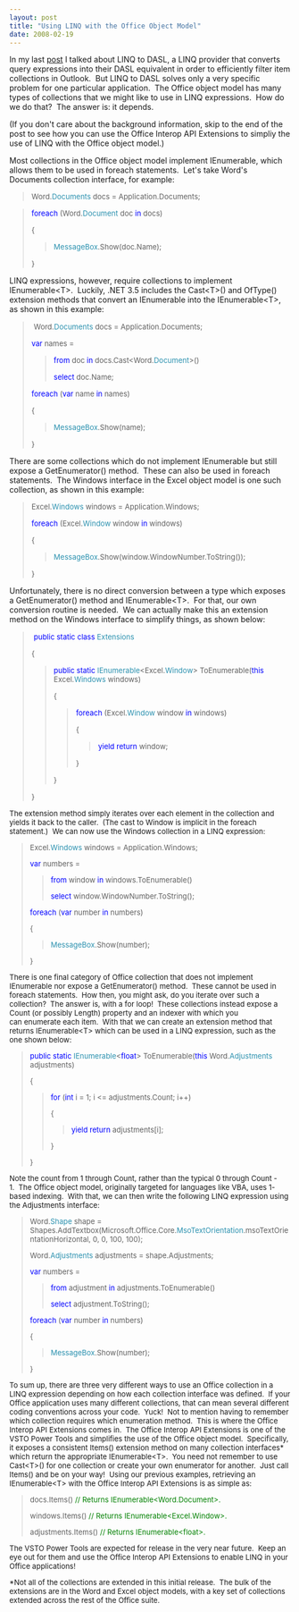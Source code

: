 ```yaml
---
layout: post
title: "Using LINQ with the Office Object Model"
date: 2008-02-19
---
```

<P>In my last <A href="{% post_url 2008-02-18-query-your-outlook-inbox-with-linq-to-dasl %}">post</A> I talked about LINQ to DASL, a LINQ provider that converts query expressions&nbsp;into their DASL equivalent in order to efficiently filter item collections&nbsp;in Outlook.&nbsp; But LINQ to DASL solves only a very specific problem for one particular application.&nbsp; The Office object model has many types of collections that we might like to use in LINQ expressions.&nbsp; How do we do that?&nbsp; The answer is: it depends.&nbsp; </P>
<P>(If you don't care about the background information, skip to the end of the post to see how&nbsp;you can&nbsp;use the Office Interop API Extensions to simpliy the use of LINQ with the Office object model.)</P>
<P>Most&nbsp;collections in the Office object model implement IEnumerable, which allows them to be used in foreach statements.&nbsp; Let's take Word's Documents collection interface, for example: </P>
<BLOCKQUOTE>
<P><FONT size=2>Word.</FONT><FONT color=#2b91af size=2>Documents</FONT><FONT size=2> docs = Application.Documents;</P></BLOCKQUOTE>
<BLOCKQUOTE>
<P></FONT><FONT color=#0000ff size=2>foreach</FONT><FONT size=2> (Word.</FONT><FONT color=#2b91af size=2>Document</FONT><FONT size=2> doc </FONT><FONT color=#0000ff size=2>in</FONT><FONT size=2> docs)</P>
<P>{</P>
<BLOCKQUOTE>
<P></FONT><FONT color=#2b91af size=2>MessageBox</FONT><FONT size=2>.Show(doc.Name);</P></BLOCKQUOTE>
<P>}</FONT></P></BLOCKQUOTE>
<P>LINQ expressions, however,&nbsp;require collections to implement IEnumerable&lt;T&gt;.&nbsp; Luckily, .NET 3.5 includes the Cast&lt;T&gt;() and OfType() extension methods&nbsp;that&nbsp;convert an IEnumerable into the IEnumerable&lt;T&gt;, as shown in this example:</P>
<BLOCKQUOTE>
<P>&nbsp;<FONT size=2>Word.</FONT><FONT color=#2b91af size=2>Documents</FONT><FONT size=2> docs = Application.Documents;</P>
<P></FONT><FONT color=#0000ff size=2>var</FONT><FONT size=2> names = </FONT></P>
<BLOCKQUOTE>
<P><FONT color=#0000ff size=2>from</FONT><FONT size=2> doc </FONT><FONT color=#0000ff size=2>in</FONT><FONT size=2> docs.Cast&lt;Word.</FONT><FONT color=#2b91af size=2>Document</FONT><FONT size=2>&gt;()</P>
<P></FONT><FONT color=#0000ff size=2>select</FONT><FONT size=2> doc.Name;</P></BLOCKQUOTE>
<P></FONT><FONT color=#0000ff size=2>foreach</FONT><FONT size=2> (</FONT><FONT color=#0000ff size=2>var</FONT><FONT size=2> name </FONT><FONT color=#0000ff size=2>in</FONT><FONT size=2> names)</P>
<P>{</P>
<BLOCKQUOTE>
<P></FONT><FONT color=#2b91af size=2>MessageBox</FONT><FONT size=2>.Show(name);</P></BLOCKQUOTE>
<P>}</P></BLOCKQUOTE></FONT>
<P>There are some collections which do not implement IEnumerable&nbsp;but&nbsp;still expose a GetEnumerator() method.&nbsp; These can&nbsp;also be used in foreach statements.&nbsp; The Windows interface in the Excel object model is one such collection, as shown in this example:</P><FONT size=2>
<BLOCKQUOTE>
<P>Excel.</FONT><FONT color=#2b91af size=2>Windows</FONT><FONT size=2> windows = Application.Windows;</P>
<P></FONT><FONT color=#0000ff size=2>foreach</FONT><FONT size=2> (Excel.</FONT><FONT color=#2b91af size=2>Window</FONT><FONT size=2> window </FONT><FONT color=#0000ff size=2>in</FONT><FONT size=2> windows)</P>
<P>{</P>
<BLOCKQUOTE>
<P></FONT><FONT color=#2b91af size=2>MessageBox</FONT><FONT size=2>.Show(window.WindowNumber.ToString());</P></BLOCKQUOTE>
<P>}</P></BLOCKQUOTE></FONT>
<P>Unfortunately, there is no direct conversion between a type which exposes a&nbsp;GetEnumerator() method and IEnumerable&lt;T&gt;.&nbsp; For that, our own conversion&nbsp;routine is needed.&nbsp; We can actually make this an extension method on the Windows interface to simplify things, as shown below:</P>
<BLOCKQUOTE>
<P>&nbsp;<FONT color=#0000ff size=2>public</FONT><FONT size=2> </FONT><FONT color=#0000ff size=2>static</FONT><FONT size=2> </FONT><FONT color=#0000ff size=2>class</FONT><FONT size=2> </FONT><FONT color=#2b91af size=2>Extensions</P></FONT><FONT size=2>
<P>{</P>
<BLOCKQUOTE>
<P></FONT><FONT color=#0000ff size=2>public</FONT><FONT size=2> </FONT><FONT color=#0000ff size=2>static</FONT><FONT size=2> </FONT><FONT color=#2b91af size=2>IEnumerable</FONT><FONT size=2>&lt;Excel.</FONT><FONT color=#2b91af size=2>Window</FONT><FONT size=2>&gt; ToEnumerable(</FONT><FONT color=#0000ff size=2>this</FONT><FONT size=2> Excel.</FONT><FONT color=#2b91af size=2>Windows</FONT><FONT size=2> windows)</P>
<P>{</P>
<BLOCKQUOTE>
<P></FONT><FONT color=#0000ff size=2>foreach</FONT><FONT size=2> (Excel.</FONT><FONT color=#2b91af size=2>Window</FONT><FONT size=2> window </FONT><FONT color=#0000ff size=2>in</FONT><FONT size=2> windows)</P>
<P>{</P>
<BLOCKQUOTE>
<P></FONT><FONT color=#0000ff size=2>yield</FONT><FONT size=2> </FONT><FONT color=#0000ff size=2>return</FONT><FONT size=2> window;</P></BLOCKQUOTE>
<P>}</P></BLOCKQUOTE>
<P>}</P></BLOCKQUOTE>
<P>}</P></BLOCKQUOTE>
<P>The extension method simply iterates over each element in the collection and yields it back to the caller.&nbsp; (The cast to Window is implicit in the foreach statement.)&nbsp; We can now use the Windows collection in a LINQ expression:</P><FONT size=2>
<BLOCKQUOTE>
<P>Excel.</FONT><FONT color=#2b91af size=2>Windows</FONT><FONT size=2> windows = Application.Windows;</P>
<P></FONT><FONT color=#0000ff size=2>var</FONT><FONT size=2> numbers = </FONT></P>
<BLOCKQUOTE>
<P><FONT color=#0000ff size=2>from</FONT><FONT size=2> window </FONT><FONT color=#0000ff size=2>in</FONT><FONT size=2> windows.ToEnumerable()</P>
<P></FONT><FONT color=#0000ff size=2>select</FONT><FONT size=2> window.WindowNumber.ToString();</P></BLOCKQUOTE>
<P></FONT><FONT color=#0000ff size=2>foreach</FONT><FONT size=2> (</FONT><FONT color=#0000ff size=2>var</FONT><FONT size=2> number </FONT><FONT color=#0000ff size=2>in</FONT><FONT size=2> numbers)</P>
<P>{</P>
<BLOCKQUOTE>
<P></FONT><FONT color=#2b91af size=2>MessageBox</FONT><FONT size=2>.Show(number);</P></BLOCKQUOTE>
<P>}</P></BLOCKQUOTE>
<P>There is one final category of Office collection that does not implement IEnumerable nor expose a GetEnumerator() method.&nbsp; These cannot be used in foreach statements.&nbsp; How then, you might ask, do you iterate over such a collection?&nbsp; The answer is, with a for loop!&nbsp; These collections instead expose a Count (or possibly Length) property and an indexer with which you can&nbsp;enumerate each item.&nbsp; With that we can create an extension method that returns IEnumerable&lt;T&gt; which can be used in a LINQ expression, such as the one shown below:</P><FONT size=2>
<BLOCKQUOTE>
<P></FONT><FONT color=#0000ff size=2>public</FONT><FONT size=2> </FONT><FONT color=#0000ff size=2>static</FONT><FONT size=2> </FONT><FONT color=#2b91af size=2>IEnumerable</FONT><FONT size=2>&lt;</FONT><FONT color=#0000ff size=2>float</FONT><FONT size=2>&gt; ToEnumerable(</FONT><FONT color=#0000ff size=2>this</FONT><FONT size=2> Word.</FONT><FONT color=#2b91af size=2>Adjustments</FONT><FONT size=2> adjustments)</P>
<P>{</P>
<BLOCKQUOTE>
<P></FONT><FONT color=#0000ff size=2>for</FONT><FONT size=2> (</FONT><FONT color=#0000ff size=2>int</FONT><FONT size=2> i = 1; i &lt;= adjustments.Count; i++)</P>
<P>{</P>
<BLOCKQUOTE>
<P></FONT><FONT color=#0000ff size=2>yield</FONT><FONT size=2> </FONT><FONT color=#0000ff size=2>return</FONT><FONT size=2> adjustments[i];</P></BLOCKQUOTE>
<P>}</P></BLOCKQUOTE>
<P>}</P></BLOCKQUOTE>
<P>Note the count from 1 through Count, rather than the typical 0 through Count - 1.&nbsp;&nbsp;The&nbsp;Office object model, originally targeted for languages like VBA, uses 1-based indexing.&nbsp; With that, we can then write the following&nbsp;LINQ expression using the Adjustments interface:</P></FONT><FONT size=2>
<BLOCKQUOTE>
<P>Word.</FONT><FONT color=#2b91af size=2>Shape</FONT><FONT size=2> shape = Shapes.AddTextbox(Microsoft.Office.Core.</FONT><FONT color=#2b91af size=2>MsoTextOrientation</FONT><FONT size=2>.msoTextOrientationHorizontal, 0, 0, 100, 100);</P>
<P>Word.</FONT><FONT color=#2b91af size=2>Adjustments</FONT><FONT size=2> adjustments = shape.Adjustments;</P>
<P></FONT><FONT color=#0000ff size=2>var</FONT><FONT size=2> numbers = </FONT></P>
<BLOCKQUOTE>
<P><FONT color=#0000ff size=2>from</FONT><FONT size=2> adjustment </FONT><FONT color=#0000ff size=2>in</FONT><FONT size=2> adjustments.ToEnumerable()</P>
<P></FONT><FONT color=#0000ff size=2>select</FONT><FONT size=2> adjustment.ToString();</P></BLOCKQUOTE>
<P></FONT><FONT color=#0000ff size=2>foreach</FONT><FONT size=2> (</FONT><FONT color=#0000ff size=2>var</FONT><FONT size=2> number </FONT><FONT color=#0000ff size=2>in</FONT><FONT size=2> numbers)</P>
<P>{</P>
<BLOCKQUOTE>
<P></FONT><FONT color=#2b91af size=2>MessageBox</FONT><FONT size=2>.Show(number);</P></BLOCKQUOTE>
<P>}</P></BLOCKQUOTE>
<P>To sum up, there are three very different ways to use an Office collection in a LINQ expression depending on how each collection interface was defined.&nbsp; If your Office application uses many different collections, that can mean several different coding conventions across your code.&nbsp; Yuck!&nbsp; Not to mention having to remember which collection requires which enumeration method.&nbsp; This is where the Office Interop API Extensions comes in.&nbsp; The Office Interop API Extensions is one of the VSTO Power Tools and simplifies the use of the Office object model.&nbsp; Specifically, it exposes a consistent&nbsp;Items() extension method on&nbsp;many collection interfaces* which return the appropriate IEnumerable&lt;T&gt;.&nbsp; You need not remember to use Cast&lt;T&gt;() for one collection or&nbsp;create your own enumerator for another.&nbsp; Just call Items() and be on your way!&nbsp; Using our previous examples,&nbsp;retrieving an IEnumerable&lt;T&gt; with the Office Interop API Extensions is as simple as:</P><FONT size=2><FONT size=2>
<BLOCKQUOTE>
<P>docs.Items() </FONT><FONT color=#008000 size=2>// Returns IEnumerable&lt;Word.Document&gt;.</FONT></P>
<P>windows.Items() </FONT><FONT color=#008000 size=2>// Returns IEnumerable&lt;Excel.Window&gt;.</FONT></P><FONT size=2>
<P>adjustments.Items() </FONT><FONT color=#008000 size=2>// Returns IEnumerable&lt;float&gt;.</FONT></P></BLOCKQUOTE>
<P>The VSTO Power Tools are expected for release in the very near future.&nbsp;&nbsp;Keep an eye out for them and use the Office Interop API&nbsp;Extensions to enable LINQ in your Office applications!&nbsp;</P>
<P>*Not all of the collections are extended in this initial release.&nbsp; The bulk of the extensions are in the Word and Excel object models, with&nbsp;a key set of collections extended across the rest of the Office suite. </P></FONT></FONT></FONT>